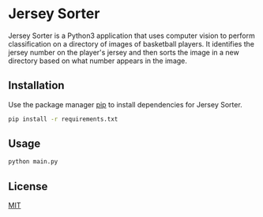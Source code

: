 # Jersey Sorter

Jersey Sorter is a Python3 application that uses computer vision to perform classification on a directory of images of basketball players. It identifies the jersey number on the player's jersey and then sorts the image in a new directory based on what number appears in the image.

## Installation

Use the package manager [pip](https://pip.pypa.io/en/stable/) to install dependencies for Jersey Sorter.

```bash
pip install -r requirements.txt
```

## Usage

```bash
python main.py
```

## License
[MIT](https://choosealicense.com/licenses/mit/)


